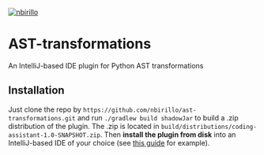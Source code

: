 [![nbirillo](https://circleci.com/gh/nbirillo/ast-transformations/tree/master.svg?style=shield)](https://app.circleci.com/pipelines/github/nbirillo/ast-transformations?branch=master)

# AST-transformations

An IntelliJ-based IDE plugin for Python AST transformations

## Installation

Just clone the repo by `https://github.com/nbirillo/ast-transformations.git` and run `./gradlew build shadowJar` to build a .zip distribution of the plugin. 
The .zip is located in `build/distributions/coding-assistant-1.0-SNAPSHOT.zip`. Then __install the plugin from disk__ into an IntelliJ-based IDE of your choice
(see [this guide](https://www.jetbrains.com/help/idea/managing-plugins.html#install_plugin_from_disk) for example). 
